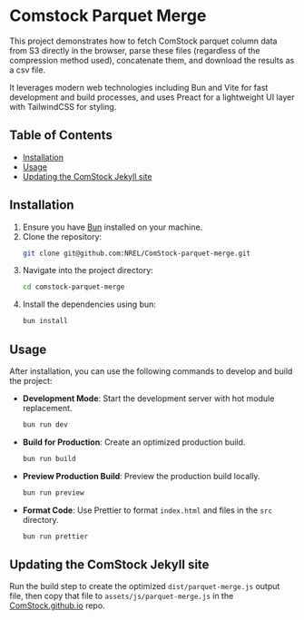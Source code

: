 # Comstock Parquet Merge

This project demonstrates how to fetch ComStock parquet column data from S3 directly in the browser, parse these files (regardless of the compression method used), concatenate them, and download the results as a csv file.

It leverages modern web technologies including Bun and Vite for fast development and build processes, and uses Preact for a lightweight UI layer with TailwindCSS for styling.

## Table of Contents

- [Installation](#installation)
- [Usage](#usage)
- [Updating the ComStock Jekyll site](#updating-the-comstock-jekyll-site)

## Installation

1. Ensure you have [Bun](https://bun.sh/docs/installation) installed on your machine.
2. Clone the repository:
   ```bash
   git clone git@github.com:NREL/ComStock-parquet-merge.git
   ```
3. Navigate into the project directory:
   ```bash
   cd comstock-parquet-merge
   ```
4. Install the dependencies using bun:
   ```bash
   bun install
   ```

## Usage

After installation, you can use the following commands to develop and build the project:

- **Development Mode**: Start the development server with hot module replacement.
  ```bash
  bun run dev
  ```
- **Build for Production**: Create an optimized production build.
  ```bash
  bun run build
  ```
- **Preview Production Build**: Preview the production build locally.
  ```bash
  bun run preview
  ```
- **Format Code**: Use Prettier to format `index.html` and files in the `src` directory.
  ```bash
  bun run prettier
  ```

## Updating the ComStock Jekyll site

Run the build step to create the optimized `dist/parquet-merge.js` output file, then copy that file to `assets/js/parquet-merge.js` in the [ComStock.github.io](https://github.com/NREL/ComStock.github.io) repo.
